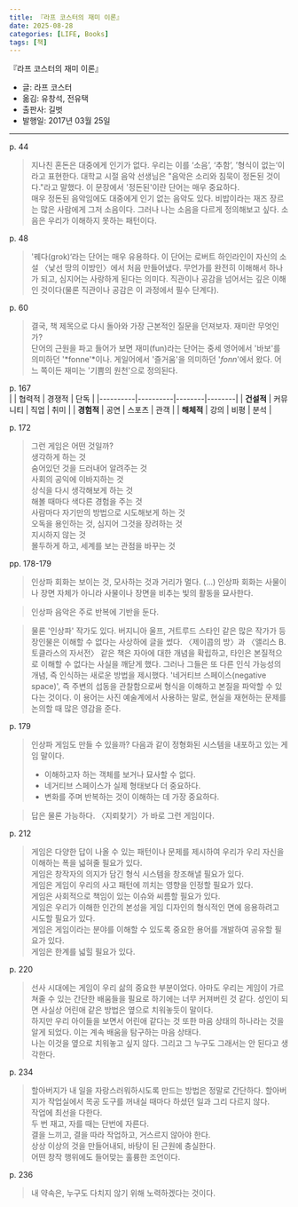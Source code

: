 ```yaml
---
title: 『라프 코스터의 재미 이론』
date: 2025-08-28
categories: [LIFE, Books]
tags: [책]
---
```



『라프 코스터의 재미 이론』
- 글: 라프 코스터
- 옮김: 유창석, 전유택
- 출판사: 길벗
- 발행일: 2017년 03월 25일


---

p. 44
> 지나친 혼돈은 대중에게 인기가 없다. 우리는 이를 ‘소음’, ‘추함’, ’형식이 없는‘이라고 표현한다. 대학교 시절 음악 선생님은 "음악은 소리와 침묵이 정돈된 것이다."라고 말했다. 이 문장에서 '정돈된'이란 단어는 매우 중요하다.  
> 매우 정돈된 음악임에도 대중에게 인기 없는 음악도 있다. 비밥이라는 재즈 장르는 많은 사람에게 그저 소음이다. 그러나 나는 소음을 다르게 정의해보고 싶다. 소음은 우리가 이해하지 못하는 패턴이다.


p. 48
> '꿰다(grok)‘라는 단어는 매우 유용하다. 이 단어는 로버트 하인라인이 자신의 소설 〈낯선 땅의 이방인〉에서 처음 만들어냈다. 무언가를 완전히 이해해서 하나가 되고, 심지어는 사랑하게 된다는 의미다. 직관이나 공감을 넘어서는 깊은 이해인 것이다(물론 직관이나 공감은 이 과정에서 필수 단계다).


p. 60
>결국, 책 제목으로 다시 돌아와 가장 근본적인 질문을 던져보자. 재미란 무엇인가?  
>단어의 근원을 파고 들어가 보면 재미(fun)라는 단어는 중세 영어에서 '바보'를 의미하던 '*fonne'*이나. 게일어에서 '즐거움'을 의미하던 '*fonn*'에서 왔다. 어느 쪽이든 재미는 '기쁨의 원천'으로 정의된다.


p. 167  
|          | 협력적   | 경쟁적 | 단독   |
|----------|----------|--------|--------|
| **건설적** | 커뮤니티 | 직업   | 취미   |
| **경험적** | 공연     | 스포츠 | 관객   |
| **해체적** | 강의     | 비평   | 분석   |



p. 172
> 그런 게임은 어떤 것일까?  
> 생각하게 하는 것  
> 숨어있던 것을 드러내어 알려주는 것  
> 사회의 공익에 이바지하는 것  
> 상식을 다시 생각해보게 하는 것  
> 해볼 때마다 색다른 경험을 주는 것  
> 사람마다 자기만의 방법으로 시도해보게 하는 것  
> 오독을 용인하는 것, 심지어 그것을 장려하는 것  
> 지시하지 않는 것  
> 몰두하게 하고, 세계를 보는 관점을 바꾸는 것  


pp. 178-179
> 인상파 회화는 보이는 것, 모사하는 것과 거리가 멀다. (…) 인상파 회화는 사물이나 장면 자체가 아니라 사물이나 장면을 비추는 빛의 활동을 묘사한다.

> 인상파 음악은 주로 반복에 기반을 둔다.

> 물론 '인상파' 작가도 있다. 버지니아 울프, 거트루드 스타인 같은 많은 작가가 등장인물은 이해할 수 없다는 사상하에 글을 썼다. 〈제이콥의 방〉과 〈앨리스 B. 토클라스의 자서전〉 같은 책은 자아에 대한 개념을 확립하고, 타인은 본질적으로 이해할 수 없다는 사실을 깨닫게 했다. 그러나 그들은 또 다른 인식 가능성의 개념, 즉 인식하는 새로운 방법을 제시했다. '네거티브 스페이스(negative space)', 즉 주변의 섭동을 관찰함으로써 형식을 이해하고 본질을 파악할 수 있다는 것이다. 이 용어는 사진 예술계에서 사용하는 말로, 현실을 재현하는 문제를 논의할 때 많은 영감을 준다.


p. 179
> 인상파 게임도 만들 수 있을까? 다음과 같이 정형화된 시스템을 내포하고 있는 게임 말이다.  
> - 이해하고자 하는 객체를 보거나 묘사할 수 없다.  
> - 네거티브 스페이스가 실제 형태보다 더 중요하다.  
> - 변화를 주며 반복하는 것이 이해하는 데 가장 중요하다.

> 답은 물론 가능하다. 〈지뢰찾기〉가 바로 그런 게임이다.


p. 212
> 게임은 다양한 답이 나올 수 있는 패턴이나 문제를 제시하여 우리가 우리 자신을 이해하는 폭을 넓혀줄 필요가 있다.  
> 게임은 창작자의 의지가 담긴 형식 시스템을 창조해낼 필요가 있다.  
> 게임은 게임이 우리의 사고 패턴에 끼치는 영향을 인정할 필요가 있다.  
> 게임은 사회적으로 책임이 있는 이슈와 씨름할 필요가 있다.  
> 게임은 우리가 이해한 인간의 본성을 게임 디자인의 형식적인 면에 응용하려고 시도할 필요가 있다.  
> 게임은 게임이라는 분야를 이해할 수 있도록 중요한 용어를 개발하여 공유할 필요가 있다.  
> 게임은 한계를 넓힐 필요가 있다.  


p. 220
> 선사 시대에는 게임이 우리 삶의 중요한 부분이었다. 아마도 우리는 게임이 가르쳐줄 수 있는 간단한 배움들을 필요로 하기에는 너무 커져버린 것 같다. 성인이 되면 사실상 어린애 같은 방법은 옆으로 치워놓듯이 말이다.  
> 하지만 우리 아이들을 보면서 어린애 같다는 것 또한 마음 상태의 하나라는 것을 알게 되었다. 이는 계속 배움을 탐구하는 마음 상태다.  
> 나는 이것을 옆으로 치워놓고 싶지 않다. 그리고 그 누구도 그래서는 안 된다고 생각한다.


p. 234
> 할아버지가 내 일을 자랑스러워하시도록 만드는 방법은 정말로 간단하다. 할아버지가 작업실에서 목공 도구를 꺼내실 때마다 하셨던 일과 그리 다르지 않다.  
> 작업에 최선을 다한다.  
> 두 번 재고, 자를 때는 단번에 자른다.  
> 결을 느끼고, 결을 따라 작업하고, 거스르지 않아야 한다.  
> 상상 이상의 것을 만들어내되, 바탕이 된 근원에 충실한다.  
> 어떤 창작 행위에도 들어맞는 훌륭한 조언이다.


p. 236
> 내 약속은, 누구도 다치지 않기 위해 노력하겠다는 것이다.
